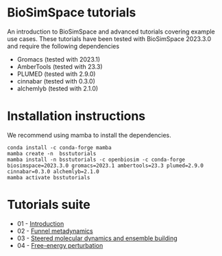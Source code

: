 # BioSimSpace tutorials

An introduction to BioSimSpace and advanced tutorials covering example use cases.
These tutorials have been tested with BioSimSpace 2023.3.0 and require the following dependencies

* Gromacs (tested with 2023.1)
* AmberTools (tested with 23.3) 
* PLUMED (tested with 2.9.0)
* cinnabar (tested with 0.3.0)
* alchemlyb (tested with 2.1.0)

# Installation instructions

We recommend using mamba to install the dependencies. 

```
conda install -c conda-forge mamba
mamba create -n  bsstutorials
mamba install -n bsstutorials -c openbiosim -c conda-forge biosimspace=2023.3.0 gromacs=2023.1 ambertools=23.3 plumed=2.9.0 cinnabar=0.3.0 alchemlyb=2.1.0
mamba activate bsstutorials
```

# Tutorials suite

* 01 - [Introduction](01_introduction)
* 02 - [Funnel metadynamics](02_funnel_metad)
* 03 - [Steered molecular dynamics and ensemble building](03_steered_md)
* 04 - [Free-energy perturbation](04_fep)
